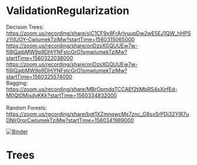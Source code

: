 # ValidationRegularization

Decision Trees: </br>
https://zoom.us/recording/share/sjC1CF9x9FrArIvuupDw2wE5EJ1QW_hHPSzYiIUOY-CwIumekTziMw?startTime=1560315065000 </br>
https://zoom.us/recording/share/onDzsXGQUUEw7w-fI8lQajbMW9p9DHjYNFstcGrO1smwIumekTziMw?startTime=1560322038000 </br>
https://zoom.us/recording/share/onDzsXGQUUEw7w-fI8lQajbMW9p9DHjYNFstcGrO1smwIumekTziMw?startTime=1560325574000 </br>
Bagging: </br>
https://zoom.us/recording/share/MBrOpmdqTCCAEf2tiMbRS4sXirfEd-M0Qt0MjsdyKKk?startTime=1560334832000 </br>
</br>
Random Forests: </br>
https://zoom.us/recording/share/bgt1XZmnqwcMs7znc_G8sxSrPDj32YlR7uDNlr0rorCwIumekTziMw?startTime=1560341989000 </br>

[![Binder](https://mybinder.org/badge_logo.svg)](https://mybinder.org/v2/gh/univai-summerschool-2019/Trees/master)
# Trees
